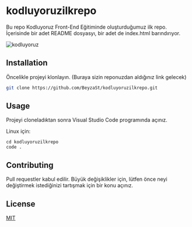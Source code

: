 # kodluyoruzilkrepo
Bu repo Kodluyoruz Front-End Eğitiminde oluşturduğumuz ilk repo. İçerisinde bir adet README dosyasyı, bir adet de index.html barındırıyor.

![kodluyoruz](https://avatars.githubusercontent.com/u/30476529?s=280&v=4.png)


## Installation
Öncelikle projeyi klonlayın. (Buraya sizin reponuzdan aldığınız link gelecek)

```bash
git clone https://github.com/BeyzaSt/kodluyoruzilkrepo.git
```

## Usage

Projeyi cloneladıktan sonra Visual Studio Code programında açınız.

Linux için:
```linux
cd kodluyoruzilkrepo
code .
```

## Contributing
Pull requestler kabul edilir. Büyük değişiklikler için, lütfen önce neyi değiştirmek istediğinizi tartışmak için bir konu açınız.


## License
[MIT](https://choosealicense.com/licenses/mit/)